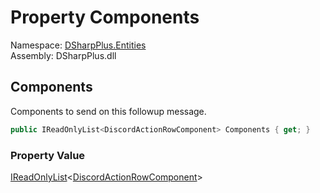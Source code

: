 # Property Components

Namespace: [DSharpPlus.Entities](DSharpPlus.Entities.md)  
Assembly: DSharpPlus.dll

## <a id="DSharpPlus_Entities_BaseDiscordMessageBuilder_1_Components"></a>Components

Components to send on this followup message.

```csharp
public IReadOnlyList<DiscordActionRowComponent> Components { get; }
```

### Property Value

[IReadOnlyList](https://learn.microsoft.com/dotnet/api/system.collections.generic.ireadonlylist\-1)<[DiscordActionRowComponent](DSharpPlus.Entities.DiscordActionRowComponent.md)\>

